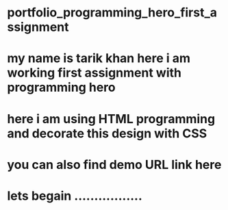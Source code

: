 # portfolio_programming_hero_first_assignment
# my name is tarik khan here i am working first assignment with programming hero
# here i am using HTML programming and decorate this design with CSS
# you can also find demo URL link  here 
# lets begain .................
